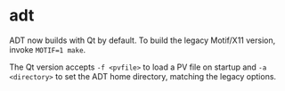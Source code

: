 # adt

ADT now builds with Qt by default. To build the legacy Motif/X11
version, invoke `MOTIF=1 make`.

The Qt version accepts `-f <pvfile>` to load a PV file on startup and
`-a <directory>` to set the ADT home directory, matching the legacy
options.
